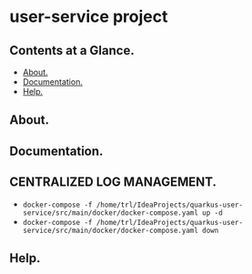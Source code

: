 # user-service project





## Contents at a Glance.
* [About.](#about)
* [Documentation.](#documentation)
* [Help.](#help)





## About.





## Documentation.










## CENTRALIZED LOG MANAGEMENT.
* `docker-compose -f /home/trl/IdeaProjects/quarkus-user-service/src/main/docker/docker-compose.yaml up -d`
* `docker-compose -f /home/trl/IdeaProjects/quarkus-user-service/src/main/docker/docker-compose.yaml down`



## Help.
